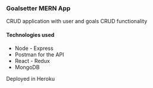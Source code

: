 ### Goalsetter MERN App
CRUD application with user and goals CRUD functionality

#### Technologies used

- Node - Express
- Postman for the API
- React - Redux
- MongoDB

Deployed in Heroku
